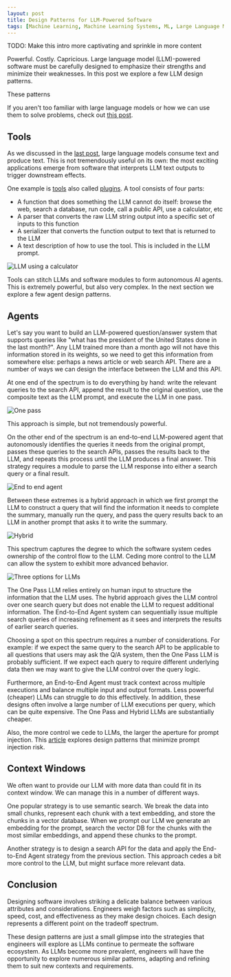 ```yaml
---
layout: post
title: Design Patterns for LLM-Powered Software
tags: [Machine Learning, Machine Learning Systems, ML, Large Language Models, GPT]
---
```

<script> 
  (function(i,s,o,g,r,a,m){i['GoogleAnalyticsObject']=r;i[r]=i[r]||function(){
  (i[r].q=i[r].q||[]).push(arguments)},i[r].l=1*new Date();a=s.createElement(o),
  m=s.getElementsByTagName(o)[0];a.async=1;a.src=g;m.parentNode.insertBefore(a,m)
  })(window,document,'script','https://www.google-analytics.com/analytics.js','ga');

  ga('create', 'UA-82391879-1', 'auto');
  ga('send', 'pageview');

</script>

TODO: Make this intro more captivating and sprinkle in more content


Powerful. Costly. Capricious. Large language model (LLM)-powered software must be carefully designed to emphasize their strengths and minimize their weaknesses. In this post we explore a few LLM design patterns. 

These patterns

If you aren't too familiar with large language models or how we can use them to solve problems, check out [this post](https://danshiebler.com/2023-05-12-large-language-models-part-1).

## Tools

As we discussed in the [last post](https://danshiebler.com/2023-05-12-large-language-models-part-1), large language models consume text and produce text. This is not tremendously useful on its own: the most exciting applications emerge from software that interprets LLM text outputs to trigger downstream effects. 

One example is [tools](https://docs.langchain.com/docs/components/agents/tool) also called [plugins](https://openai.com/blog/chatgpt-plugins). A tool consists of four parts:
- A function that does something the LLM cannot do itself: browse the web, search a database, run code, call a public API, use a calculator, etc
- A parser that converts the raw LLM string output into a specific set of inputs to this function
- A serializer that converts the function output to text that is returned to the LLM
- A text description of how to use the tool. This is included in the LLM prompt.


![LLM using a calculator](/img/LLMsTextSketch-Calculator.drawio.png)

Tools can stitch LLMs and software modules to form autonomous AI agents. This is extremely powerful, but also very complex. In the next section we explore a few agent design patterns.

## Agents

Let's say you want to build an LLM-powered question/answer system that supports queries like "what has the president of the United States done in the last month?". Any LLM trained more than a month ago will not have this information stored in its weights, so we need to get this information from somewhere else: perhaps a news article or web search API. There are a number of ways we can design the interface between the LLM and this API.

At one end of the spectrum is to do everything by hand: write the relevant queries to the search API, append the result to the original question, use the composite text as the LLM prompt, and execute the LLM in one pass.

![One pass](/img/LLMOnePass.png)

This approach is simple, but not tremendously powerful. 


On the other end of the spectrum is an end-to-end LLM-powered agent that autonomously identifies the queries it needs from the original prompt, passes these queries to the search APIs, passes the results back to the LLM, and repeats this process until the LLM produces a final answer. This strategy requires a module to parse the LLM response into either a search query or a final result.

![End to end agent](/img/LLMEndtoEndAgent.png)


Between these extremes is a hybrid approach in which we first prompt the LLM to construct a query that will find the information it needs to complete the summary, manually run the query, and pass the query results back to an LLM in another prompt that asks it to write the summary. 

![Hybrid](/img/LLMHybrid.png)

This spectrum captures the degree to which the software system cedes ownership of the control flow to the LLM. Ceding more control to the LLM can allow the system to exhibit more advanced behavior.

![Three options for LLMs](/img/LLMsTextSketch-Agents.drawio.png)

The One Pass LLM relies entirely on human input to structure the information that the LLM uses. The hybrid approach gives the LLM control over one search query but does not enable the LLM to request additional information. The End-to-End Agent system can sequentially issue multiple search queries of increasing refinement as it sees and interprets the results of earlier search queries. 

Choosing a spot on this spectrum requires a number of considerations. For example: if we expect the same query to the search API to be applicable to all questions that users may ask the Q/A system, then the One Pass LLM is probably sufficient. If we expect each query to require different underlying data then we may want to give the LLM control over the query logic.

Furthermore, an End-to-End Agent must track context across multiple executions and balance multiple input and output formats. Less powerful (cheaper) LLMs can struggle to do this effectively. In addition, these designs often involve a large number of LLM executions per query, which can be quite expensive. The One Pass and Hybrid LLMs are substantially cheaper.

Also, the more control we cede to LLMs, the larger the aperture for prompt injection. This [article](https://simonwillison.net/2023/Apr/25/dual-llm-pattern/) explores design patterns that minimize prompt injection risk.

## Context Windows

We often want to provide our LLM with more data than could fit in its context window. We can manage this in a number of different ways. 

One popular strategy is to use semantic search. We break the data into small chunks, represent each chunk with a text embedding, and store the chunks in a vector database. When we prompt our LLM we generate an embedding for the prompt, search the vector DB for the chunks with the most similar embeddings, and append these chunks to the prompt. 

Another strategy is to design a search API for the data and apply the End-to-End Agent strategy from the previous section. This approach cedes a bit more control to the LLM, but might surface more relevant data. 


## Conclusion

Designing software involves striking a delicate balance between various attributes and considerations. Engineers weigh factors such as simplicity, speed, cost, and effectiveness as they make design choices. Each design represents a different point on the tradeoff spectrum.

These design patterns are just a small glimpse into the strategies that engineers will explore as LLMs continue to permeate the software ecosystem. As LLMs become more prevalent, engineers will have the opportunity to explore numerous similar patterns, adapting and refining them to suit new contexts and requirements.

